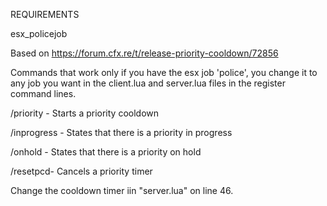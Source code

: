 REQUIREMENTS

esx_policejob


Based on https://forum.cfx.re/t/release-priority-cooldown/72856

Commands that work only if you have the esx job 'police', you change it to any job you want in the client.lua and server.lua files in the register command lines.

/priority - Starts a priority cooldown

/inprogress - States that there is a priority in progress

/onhold - States that there is a priority on hold

/resetpcd- Cancels a priority timer

Change the cooldown timer iin "server.lua" on line 46.
